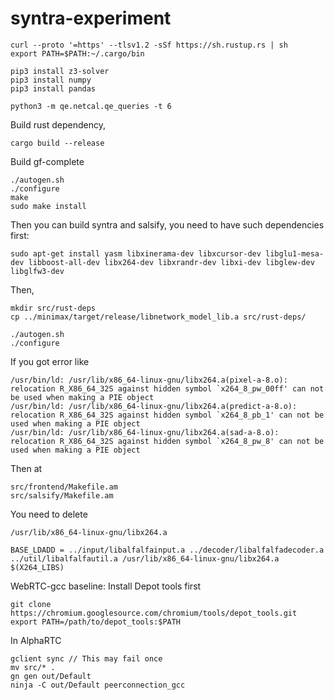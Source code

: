 # syntra-experiment

```
curl --proto '=https' --tlsv1.2 -sSf https://sh.rustup.rs | sh
export PATH=$PATH:~/.cargo/bin
```

```
pip3 install z3-solver
pip3 install numpy
pip3 install pandas
```

```
python3 -m qe.netcal.qe_queries -t 6
```
Build rust dependency, 
```
cargo build --release
```
Build gf-complete
```
./autogen.sh
./configure
make
sudo make install
```

Then you can build syntra and salsify, you need to have such dependencies first: 
```
sudo apt-get install yasm libxinerama-dev libxcursor-dev libglu1-mesa-dev libboost-all-dev libx264-dev libxrandr-dev libxi-dev libglew-dev libglfw3-dev

```
Then, 
```
mkdir src/rust-deps
cp ../minimax/target/release/libnetwork_model_lib.a src/rust-deps/
```
```
./autogen.sh
./configure

```

If you got error like 
```
/usr/bin/ld: /usr/lib/x86_64-linux-gnu/libx264.a(pixel-a-8.o): relocation R_X86_64_32S against hidden symbol `x264_8_pw_00ff' can not be used when making a PIE object
/usr/bin/ld: /usr/lib/x86_64-linux-gnu/libx264.a(predict-a-8.o): relocation R_X86_64_32S against hidden symbol `x264_8_pb_1' can not be used when making a PIE object
/usr/bin/ld: /usr/lib/x86_64-linux-gnu/libx264.a(sad-a-8.o): relocation R_X86_64_32S against hidden symbol `x264_8_pw_8' can not be used when making a PIE object
``` 
Then at 
```
src/frontend/Makefile.am
src/salsify/Makefile.am
```
You need to delete 
```
/usr/lib/x86_64-linux-gnu/libx264.a
```
```
BASE_LDADD = ../input/libalfalfainput.a ../decoder/libalfalfadecoder.a ../util/libalfalfautil.a /usr/lib/x86_64-linux-gnu/libx264.a $(X264_LIBS)
```
WebRTC-gcc baseline:
Install Depot tools first
```
git clone https://chromium.googlesource.com/chromium/tools/depot_tools.git
export PATH=/path/to/depot_tools:$PATH
```
In AlphaRTC
```
gclient sync // This may fail once
mv src/* .
gn gen out/Default
ninja -C out/Default peerconnection_gcc
```
